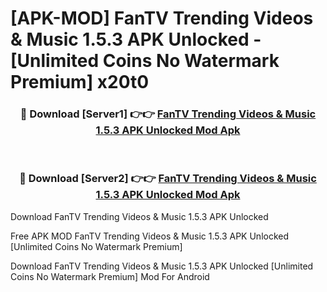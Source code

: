 # [APK-MOD] FanTV Trending Videos & Music 1.5.3 APK Unlocked - [Unlimited Coins No Watermark Premium] x20t0



<div align="center">
<h3>🔴 Download [Server1] 👉👉 <a href="https://momento.my/?title=FanTV_Trending_Videos_&_Music_1.5.3_APK_Unlocked">FanTV Trending Videos & Music 1.5.3 APK Unlocked Mod Apk</a></h3><br>

<h3>🔴 Download [Server2] 👉👉 <a href="https://momento.my/?title=FanTV_Trending_Videos_&_Music_1.5.3_APK_Unlocked">FanTV Trending Videos & Music 1.5.3 APK Unlocked Mod Apk</a></h3>
</div>



Download FanTV Trending Videos & Music 1.5.3 APK Unlocked 

Free APK MOD FanTV Trending Videos & Music 1.5.3 APK Unlocked [Unlimited Coins No Watermark Premium]

Download FanTV Trending Videos & Music 1.5.3 APK Unlocked [Unlimited Coins No Watermark Premium] Mod For Android

